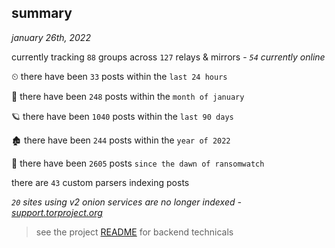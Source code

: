 
## summary
_january 26th, 2022_

currently tracking `88` groups across `127` relays & mirrors - _`54` currently online_

⏲ there have been `33` posts within the `last 24 hours`

🦈 there have been `248` posts within the `month of january`

🪐 there have been `1040` posts within the `last 90 days`

🏚 there have been `244` posts within the `year of 2022`

🦕 there have been `2605` posts `since the dawn of ransomwatch`

there are `43` custom parsers indexing posts

_`20` sites using v2 onion services are no longer indexed - [support.torproject.org](https://support.torproject.org/onionservices/v2-deprecation/)_

> see the project [README](https://github.com/thetanz/ransomwatch#ransomwatch--) for backend technicals
